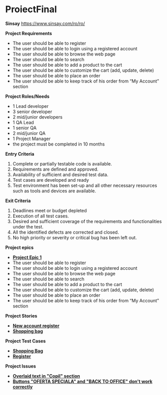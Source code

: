 # ProiectFinal

**Sinsay** https://www.sinsay.com/ro/ro/

**Project Requirements**

- The user should be able to register 
- The user should be able to login using a registered account 
- The user should be able to browse the web page 
- The user should be able to search 
- The user should be able to add a product to the cart 
- The user should be able to customize the cart (add, update, delete) 
- The user should be able to place an order 
- The user should be able to keep track of his order from “My Account” section 

**Project Roles/Needs**

- 1 Lead developer
- 3 senior developer
- 2 mid/junior developers
- 1 QA Lead
- 1 senior QA
- 2 mid/junior QA
- 1 Project Manager
- the project must be completed in 10 months

**Entry Criteria**

1. Complete or partially testable code is available.
2. Requirements are defined and approved.
3. Availability of sufficient and desired test data.
4. Test cases are developed and ready
5. Test environment has been set-up and all other necessary resources such as tools and devices are available.

**Exit Criteria**
1. Deadlines meet or budget depleted
2. Execution of all test cases.
3. Desired and sufficient coverage of the requirements and functionalities under the test.
4. All the identified defects are corrected and closed.
5. No high priority or severity or critical bug has been left out.

**Project epics**

- [ **Project Epic 1** ]( https://github.com/TinaLeo26/ProiectFinal/blob/main/Epic1.jpg )
- The user should be able to register
- The user should be able to login using a registered account
- The user should be able to browse the web page
- The user should be able to search
- The user should be able to add a product to the cart
- The user should be able to customize the cart (add, update, delete)
- The user should be able to place an order
- The user should be able to keep track of his order from “My Account” section

**Project Stories**

-  [ **New account register** ]( https://github.com/TinaLeo26/ProiectFinal/blob/main/New%20Account%20Register.jpg )
-  [ **Shopping bag** ]( https://github.com/TinaLeo26/ProiectFinal/blob/main/Shopping%20Bag.jpg )

**Project Test Cases**

-  [ **Shopping Bag** ]( https://github.com/TinaLeo26/ProiectFinal/blob/main/Test%20cases-%20shopping%20bag.jpg )
-  [ **Register** ](https://github.com/TinaLeo26/ProiectFinal/blob/main/Test%20cases-%20register.jpg )

**Project Issues**
- [ **Overlaid text in "Copil" section** ]( https://github.com/TinaLeo26/ProiectFinal/blob/main/Overlaid%20text%20in%20Copil%20section.PNG )
- [ **Buttons "OFERTA SPECIALA" and "BACK TO OFFICE" don't work correctly** ]( https://github.com/TinaLeo26/ProiectFinal/blob/main/Buttons%20don't%20work%20correctly.PNG )
